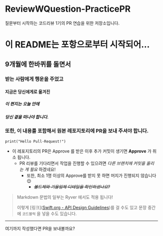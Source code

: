 # ReviewWQuestion-PracticePR
질문부터 시작하는 코드리뷰 1기의 PR 연습을 위한 저장소입니다.

# 이 README는 포항으로부터 시작되어…



## 9개월에 한바퀴를 돌면서


### 받는 사람에게 행운을 주었고

#### 지금은 당신에게로 옮겨진

##### 이 편지는 오늘 안에

##### 당신 곁을 떠나야 합니다.

### 또한, 이 내용를 포함해서 원본 레포지토리에 PR을 보내 주셔야 합니다.
```
print("Hello Pull-Request!")
```
* 이 레포지토리의 PR은 Approve 를 받은 이후 추가 커밋이 생기면 **Approve** 가 취소 됩니다.
    * PR 리뷰를 기다리면서 작업을 진행할 수 있으려면 *다른 브랜치에 커밋을 올리는 게 필요* 하겠네요!
        * 또한, 최소 1명 이상의 Approve를 받지 못 하면 머지가 진행되지 않습니다 😌
            * ~~*볼드체와 기울임체 디테일을 확인하셨나요?*~~
> Markdown 문법의 일부는 Ryver 에서도 적용 됩니다!
> 
> 이렇게 [링크]([Swift.org - API Design Guidelines](https://www.swift.org/documentation/api-design-guidelines/))를 걸 수도 있고
> 문장 중간에 `코드블럭` 을 넣을 수도 있습니다.
- - -
여기까지 작성했다면 PR을 보내볼까요?
